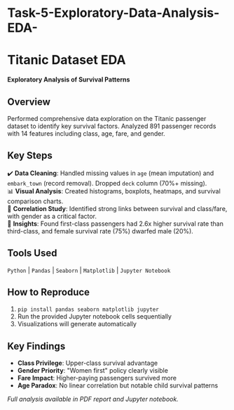 # Task-5-Exploratory-Data-Analysis-EDA-


# Titanic Dataset EDA  
**Exploratory Analysis of Survival Patterns**

## Overview  
Performed comprehensive data exploration on the Titanic passenger dataset to identify key survival factors. Analyzed 891 passenger records with 14 features including class, age, fare, and gender.

## Key Steps  
✔️ **Data Cleaning**: Handled missing values in `age` (mean imputation) and `embark_town` (record removal). Dropped `deck` column (70%+ missing).  
📊 **Visual Analysis**: Created histograms, boxplots, heatmaps, and survival comparison charts.  
🔗 **Correlation Study**: Identified strong links between survival and class/fare, with gender as a critical factor.  
📝 **Insights**: Found first-class passengers had 2.6x higher survival rate than third-class, and female survival rate (75%) dwarfed male (20%).

## Tools Used  
`Python` | `Pandas` | `Seaborn` | `Matplotlib` | `Jupyter Notebook`

## How to Reproduce  
1. `pip install pandas seaborn matplotlib jupyter`  
2. Run the provided Jupyter notebook cells sequentially  
3. Visualizations will generate automatically

## Key Findings  
- **Class Privilege**: Upper-class survival advantage  
- **Gender Priority**: "Women first" policy clearly visible  
- **Fare Impact**: Higher-paying passengers survived more  
- **Age Paradox**: No linear correlation but notable child survival patterns

*Full analysis available in PDF report and Jupyter notebook.*
